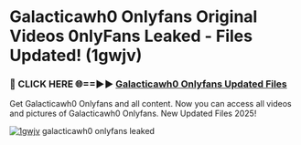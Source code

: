 # Galacticawh0 Onlyfans Original Videos 0nlyFans Leaked - Files Updated! (1gwjv)

<h3>🔴 CLICK HERE 🌐==►► <a href="https://tinyurl.com/3hn5wdd3" rel="nofollow">Galacticawh0 Onlyfans Updated Files</a></h3>

Get Galacticawh0 Onlyfans and all content. Now you can access all videos and pictures of Galacticawh0 Onlyfans. New Updated Files 2025!

[![1gwjv](https://i.imgur.com/4HnBqBT.gif)](https://tinyurl.com/3hn5wdd3)
galacticawh0 onlyfans leaked